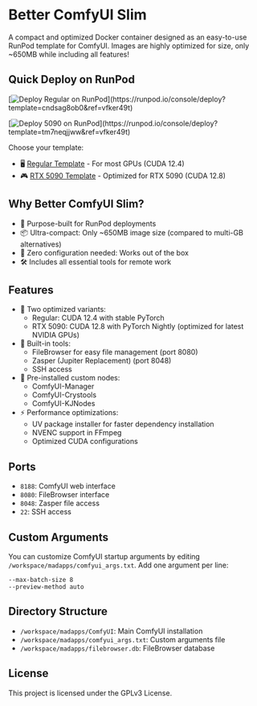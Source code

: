 # Better ComfyUI Slim

A compact and optimized Docker container designed as an easy-to-use RunPod template for ComfyUI. Images are highly optimized for size, only ~650MB while including all features!

## Quick Deploy on RunPod

[![Deploy Regular on RunPod](https://img.shields.io/badge/Deploy%20on%20RunPod-Regular%20(CUDA%2012.4)-4B6BDC?style=for-the-badge&logo=docker)](https://runpod.io/console/deploy?template=cndsag8ob0&ref=vfker49t)

[![Deploy 5090 on RunPod](https://img.shields.io/badge/Deploy%20on%20RunPod-RTX%205090%20(CUDA%2012.8)-1BB91F?style=for-the-badge&logo=docker)](https://runpod.io/console/deploy?template=tm7neqjjww&ref=vfker49t)


Choose your template:
- 🖥️ [Regular Template](https://runpod.io/console/deploy?template=cndsag8ob0&ref=vfker49t) - For most GPUs (CUDA 12.4)
- 🎮 [RTX 5090 Template](https://runpod.io/console/deploy?template=tm7neqjjww&ref=vfker49t) - Optimized for RTX 5090 (CUDA 12.8)

## Why Better ComfyUI Slim?

- 🎯 Purpose-built for RunPod deployments
- 📦 Ultra-compact: Only ~650MB image size (compared to multi-GB alternatives)
- 🚀 Zero configuration needed: Works out of the box
- 🛠️ Includes all essential tools for remote work

## Features

- 🚀 Two optimized variants:
  - Regular: CUDA 12.4 with stable PyTorch
  - RTX 5090: CUDA 12.8 with PyTorch Nightly (optimized for latest NVIDIA GPUs)
- 🔧 Built-in tools:
  - FileBrowser for easy file management (port 8080)
  - Zasper (Jupiter Replacement) (port 8048)
  - SSH access
- 🎨 Pre-installed custom nodes:
  - ComfyUI-Manager
  - ComfyUI-Crystools
  - ComfyUI-KJNodes
- ⚡ Performance optimizations:
  - UV package installer for faster dependency installation
  - NVENC support in FFmpeg
  - Optimized CUDA configurations

## Ports

- `8188`: ComfyUI web interface
- `8080`: FileBrowser interface
- `8048`: Zasper file access
- `22`: SSH access

## Custom Arguments

You can customize ComfyUI startup arguments by editing `/workspace/madapps/comfyui_args.txt`. Add one argument per line:
```
--max-batch-size 8
--preview-method auto
```

## Directory Structure

- `/workspace/madapps/ComfyUI`: Main ComfyUI installation
- `/workspace/madapps/comfyui_args.txt`: Custom arguments file
- `/workspace/madapps/filebrowser.db`: FileBrowser database

## License

This project is licensed under the GPLv3 License.
